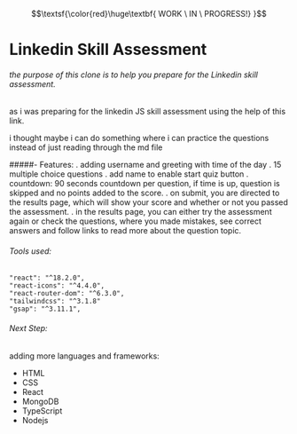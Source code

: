 $$\textsf{\color{red}\huge\textbf{ WORK \ IN \ PROGRESS!} }$$  


# Linkedin Skill Assessment

###### the purpose of this clone is to help you prepare for the Linkedin skill assessment.

as i was preparing for the linkedin JS skill assessment using the help of this link.

i thought maybe i can do something where i can practice the questions instead of just reading through the md file

#####- Features:
. adding username and greeting with time of the day
. 15 multiple choice questions
. add name to enable start quiz button
. countdown: 90 seconds countdown per question, if time is up, question is skipped and no points added to the score.
. on submit, you are directed to the results page, which will show your score and whether or not you passed the assessment.
. in the results page, you can either try the assessment again or check the questions, where you made mistakes, see correct answers and follow links to read more about the question topic.


###### Tools used:
```
"react": "^18.2.0",
"react-icons": "^4.4.0",
"react-router-dom": "^6.3.0",
"tailwindcss": "^3.1.8"
"gsap": "^3.11.1",
```

###### Next Step:
adding more languages and frameworks:
- HTML
- CSS
- React
- MongoDB
- TypeScript
- Nodejs
